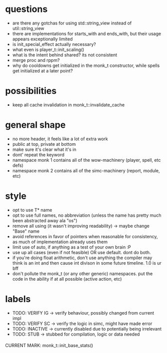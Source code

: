 # questions

* are there any gotchas for using std::string\_view instead of util::string\_view
* there are implementations for starts\_with and ends\_with, but their usage appears
exceptionally limited
* is init\_special\_effect actually necessary?
* what even is player\_t::init_scaling()
* what is the intent behind shared? its not consistent
* merge proc and rppm?
* why do cooldowns get initialized in the monk_t constructor, while spells get
initialized at a later point?

# possibilities
* keep all cache invalidation in monk\_t::invalidate\_cache

# general shape

* no more header, it feels like a lot of extra work
* public at top, private at bottom
* make sure it's clear what it's in
* dont' repeat the keyword
* namespace monk 1 contains all of the wow-machinery (player, spell, etc defs)
* namespace monk 2 contains all of the simc-machinery (report, module, etc)

# style

* opt to use T* name
* opt to use full names, no abbreviation (unless the name has pretty much been abstracted away ala "os")
* remove all using (it wasn't improving readability) -> maybe change "Base" name
* avoid references in favor of pointers when reasonable for consistency, as much
of implementation already uses them
* limit use of auto, if anything as a test of your own brain :P
* use up all cases (even if not feasible) OR use default. dont do both.
* if you're doing float arithmetic, don't use anything the compiler may think is
an int and then cause int divison in some future timeline. 1.0 is ur bff
* don't pollute the monk_t (or any other generic) namespaces. put the code in
the ability if at all possible (active action, etc)

# labels
* TODO: VERIFY IG -> verify behaviour, possibly changed from current impl
* TODO: VERIFY SC -> verify the logic in simc, might have made error
* TODO: INACTIVE -> currently disabled due to potentially being irrelevant
* TODO: STUB -> stubbed for compilation, logic or data needed

####
CURRENT MARK: monk\_t::init\_base\_stats()
